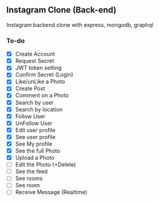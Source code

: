 ## Instagram Clone (Back-end)

Instagram backend clone with express, mongodb, graphql

### To-do

- [x] Create Account
- [x] Request Secret
- [x] JWT token setting
- [x] Confirm Secret (Login)
- [x] Like/unLike a Photo
- [x] Create Post
- [x] Comment on a Photo
- [x] Search by user
- [x] Search by location
- [x] Follow User
- [x] UnFollow User
- [x] Edit user profile
- [x] See user profile
- [x] See My profile
- [x] See the full Photo
- [x] Upload a Photo
- [ ] Edit the Photo (+Delete)
- [ ] See the feed
- [ ] See rooms
- [ ] See room
- [ ] Receive Message (Realtime)